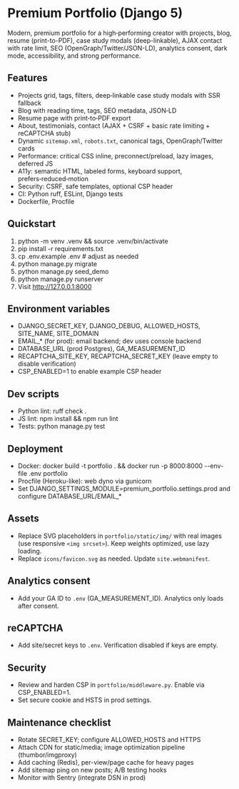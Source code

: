 # Premium Portfolio (Django 5)

Modern, premium portfolio for a high‑performing creator with projects, blog, resume (print-to-PDF), case study modals (deep-linkable), AJAX contact with rate limit, SEO (OpenGraph/Twitter/JSON-LD), analytics consent, dark mode, accessibility, and strong performance.

## Features
- Projects grid, tags, filters, deep‑linkable case study modals with SSR fallback
- Blog with reading time, tags, SEO metadata, JSON‑LD
- Resume page with print‑to‑PDF export
- About, testimonials, contact (AJAX + CSRF + basic rate limiting + reCAPTCHA stub)
- Dynamic `sitemap.xml`, `robots.txt`, canonical tags, OpenGraph/Twitter cards
- Performance: critical CSS inline, preconnect/preload, lazy images, deferred JS
- A11y: semantic HTML, labeled forms, keyboard support, prefers‑reduced‑motion
- Security: CSRF, safe templates, optional CSP header
- CI: Python ruff, ESLint, Django tests
- Dockerfile, Procfile

## Quickstart
1. python -m venv .venv && source .venv/bin/activate
2. pip install -r requirements.txt
3. cp .env.example .env  # adjust as needed
4. python manage.py migrate
5. python manage.py seed_demo
6. python manage.py runserver
7. Visit http://127.0.0.1:8000

## Environment variables
- DJANGO_SECRET_KEY, DJANGO_DEBUG, ALLOWED_HOSTS, SITE_NAME, SITE_DOMAIN
- EMAIL_* (for prod): email backend; dev uses console backend
- DATABASE_URL (prod Postgres), GA_MEASUREMENT_ID
- RECAPTCHA_SITE_KEY, RECAPTCHA_SECRET_KEY (leave empty to disable verification)
- CSP_ENABLED=1 to enable example CSP header

## Dev scripts
- Python lint: ruff check .
- JS lint: npm install && npm run lint
- Tests: python manage.py test

## Deployment
- Docker: docker build -t portfolio . && docker run -p 8000:8000 --env-file .env portfolio
- Procfile (Heroku-like): web dyno via gunicorn
- Set DJANGO_SETTINGS_MODULE=premium_portfolio.settings.prod and configure DATABASE_URL/EMAIL_*

## Assets
- Replace SVG placeholders in `portfolio/static/img/` with real images (use responsive `<img srcset>`). Keep weights optimized, use lazy loading.
- Replace `icons/favicon.svg` as needed. Update `site.webmanifest`.

## Analytics consent
- Add your GA ID to `.env` (GA_MEASUREMENT_ID). Analytics only loads after consent.

## reCAPTCHA
- Add site/secret keys to `.env`. Verification disabled if keys are empty.

## Security
- Review and harden CSP in `portfolio/middleware.py`. Enable via CSP_ENABLED=1.
- Set secure cookie and HSTS in prod settings.

## Maintenance checklist
- Rotate SECRET_KEY; configure ALLOWED_HOSTS and HTTPS
- Attach CDN for static/media; image optimization pipeline (thumbor/imgproxy)
- Add caching (Redis), per-view/page cache for heavy pages
- Add sitemap ping on new posts; A/B testing hooks
- Monitor with Sentry (integrate DSN in prod)